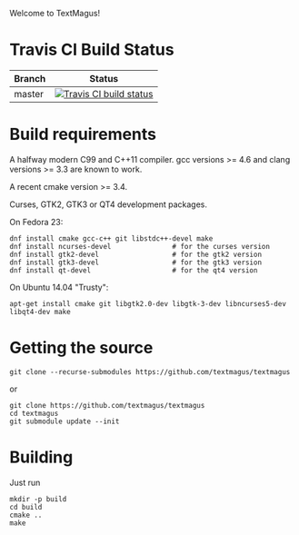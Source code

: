 Welcome to TextMagus!


Travis CI Build Status
======================

| Branch  | Status  |
|---------|---------|
| master  | [![Travis CI build status][travis_master_badge]][travis_master_link] |

[travis_master_badge]: https://travis-ci.org/textmagus/textmagus.svg?branch=master "Travis CI build status"
[travis_master_link]:  https://travis-ci.org/textmagus/textmagus                   "Travis CI test suite"



Build requirements
==================

A halfway modern C99 and C++11 compiler.
gcc versions >= 4.6 and clang versions >= 3.3 are known to work.

A recent cmake version >= 3.4.

Curses, GTK2, GTK3 or QT4 development packages.

On Fedora 23:
```
dnf install cmake gcc-c++ git libstdc++-devel make
dnf install ncurses-devel               # for the curses version
dnf install gtk2-devel                  # for the gtk2 version
dnf install gtk3-devel                  # for the gtk3 version
dnf install qt-devel                    # for the qt4 version
```

On Ubuntu 14.04 "Trusty":
```
apt-get install cmake git libgtk2.0-dev libgtk-3-dev libncurses5-dev libqt4-dev make
```


Getting the source
==================

```
git clone --recurse-submodules https://github.com/textmagus/textmagus
```

or

```
git clone https://github.com/textmagus/textmagus
cd textmagus
git submodule update --init
```


Building
========

Just run

```
mkdir -p build
cd build
cmake ..
make
```
